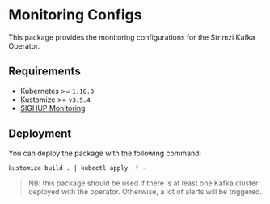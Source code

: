 # Monitoring Configs

<!-- <SD-DOCS> -->

This package provides the monitoring configurations for the Strimzi Kafka Operator.

## Requirements

- Kubernetes >= `1.16.0`
- Kustomize >= `v3.5.4`
- [SIGHUP Monitoring][module-monitoring]

## Deployment

You can deploy the package with the following command:

```bash
kustomize build . | kubectl apply -f -
```

> NB: this package should be used if there is at least one Kafka cluster deployed with the operator. Otherwise, a lot of alerts
> will be triggered.

<!-- Links -->

[module-monitoring]: https://github.com/sighupio/module-monitoring

<!-- </SD-DOCS> -->

